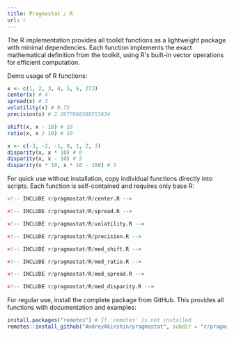 ```yaml
---
title: Pragmastat / R
url: r
---
```


The R implementation provides all toolkit functions as a lightweight package with minimal dependencies.
Each function implements the exact mathematical definition from the toolkit, using R's built-in vector operations
  for efficient computation.

Demo usage of R functions:

```r
x <- c(1, 2, 3, 4, 5, 6, 273)
center(x) # 4
spread(x) # 3
volatility(x) # 0.75
precision(x) # 2.2677868380553634

shift(x, x - 10) # 10
ratio(x, x / 10) # 10

x <- c(-3, -2, -1, 0, 1, 2, 3)
disparity(x, x * 10) # 0
disparity(x, x - 10) # 5
disparity(x * 10, x * 10 - 100) # 5
```

For quick use without installation, copy individual functions directly into scripts.
Each function is self-contained and requires only base R:

```r
<!-- INCLUDE r/pragmastat/R/center.R -->

<!-- INCLUDE r/pragmastat/R/spread.R -->

<!-- INCLUDE r/pragmastat/R/volatility.R -->

<!-- INCLUDE r/pragmastat/R/precision.R -->

<!-- INCLUDE r/pragmastat/R/med_shift.R -->

<!-- INCLUDE r/pragmastat/R/med_ratio.R -->

<!-- INCLUDE r/pragmastat/R/med_spread.R -->

<!-- INCLUDE r/pragmastat/R/med_disparity.R -->
```

For regular use, install the complete package from GitHub.
This provides all functions with documentation and examples:

```r
install.packages("remotes") # If 'remotes' is not installed
remotes::install_github("AndreyAkinshin/pragmastat", subdir = "r/pragmastat")
```

